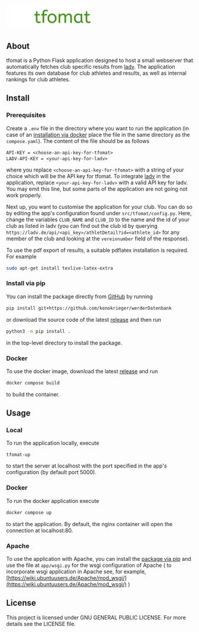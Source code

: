 # <img src="https://raw.githubusercontent.com/kenokrieger/werderDatenbank/master/LOGO.png" alt="tfomat" height=60>

## About

tfomat is a Python Flask application designed to host a small webserver that
automatically fetches club specific results from [ladv](https://ladv.de). The
application features its own database for club athletes and results, as well as
internal rankings for club athletes.

## Install

### Prerequisites

Create a `.env` file in the directory where you want to run the application
(in case of an [installation via docker](#Docker) place the file in the same
directory as the `compose.yaml`). The content of the file should be as follows
```text
API-KEY = <choose-an-api-key-for-tfomat>
LADV-API-KEY = <your-api-key-for-ladv>
```
where you replace `<choose-an-api-key-for-tfomat>` with a string of your choice
which will be the API key for tfomat. To integrate [ladv](https://ladv.de) in
the application, replace `<your-api-key-for-ladv>` with a valid API key for ladv.
You may emit this line, but some parts of the application are not going not work 
properly.

Next up, you want to customise the application for your club. You can do so by
editing the app's configuration found under `src/tfomat/config.py`. Here,
change the variables `CLUB_NAME` and `CLUB_ID` to the name and the id of
your club as listed in ladv (you can find out the club id by querying 
`https://ladv.de/api/<api_key>/athletDetail?id=<athlete_id>` for any member of 
the club and looking at the `vereinnumber` field of the response). 


To use the pdf export of results, a suitable pdflatex installation is required.
For example
```bash
sudo apt-get install texlive-latex-extra
```

### Install via pip

You can install the package directly from [GitHub](https://github.com/kenokrieger/werderDatenbank) by running
```bash
pip install git+https://github.com/kenokrieger/werderDatenbank
```
or download the source code of the latest 
[release](https://github.com/kenokrieger/werderDatenbank/releases/latest)
and then run
```bash
python3 -m pip install .
``` 
in the top-level directory to install the package.

### Docker

To use the docker image, download the latest [release](https://github.com/kenokrieger/werderDatenbank/releases/latest) and run
```bash
docker compose build
``` 
to build the container.

## Usage

### Local

To run the application locally, execute
```
tfomat-up
```
to start the server at localhost with the port specified in the app's 
configuration (by default port 5000).

### Docker

To run the docker application execute
```bash
docker compose up
```
to start the application. By default, the nginx container will open the
connection at localhost:80.

### Apache

To use the application with Apache, you can install the 
[package via pip]("#install-via-pip") and use the file at 
`app/wsgi.py` for the wsgi configuration of Apache (
to incorporate wsgi application in Apache see, for example,
[https://wiki.ubuntuusers.de/Apache/mod_wsgi/](https://wiki.ubuntuusers.de/Apache/mod_wsgi/)
)

## License

This project is licensed under GNU GENERAL PUBLIC LICENSE.
For more details see the LICENSE file.
